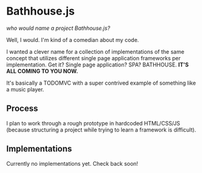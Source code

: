 # Bathhouse.js
_who would name a project Bathhouse.js?_

Well, I would. I'm kind of a comedian about my code.

I wanted a clever name for a collection of implementations of the same concept that utilizes different single page application frameworks per implementation.
Get it? Single page application? SPA? BATHHOUSE. __IT'S ALL COMING TO YOU NOW.__

It's basically a TODOMVC with a super contrived example of something like a music player.

## Process
I plan to work through a rough prototype in hardcoded HTML/CSS/JS (because structuring a project while trying to learn a framework is difficult).

## Implementations
Currently no implementations yet. Check back soon!

